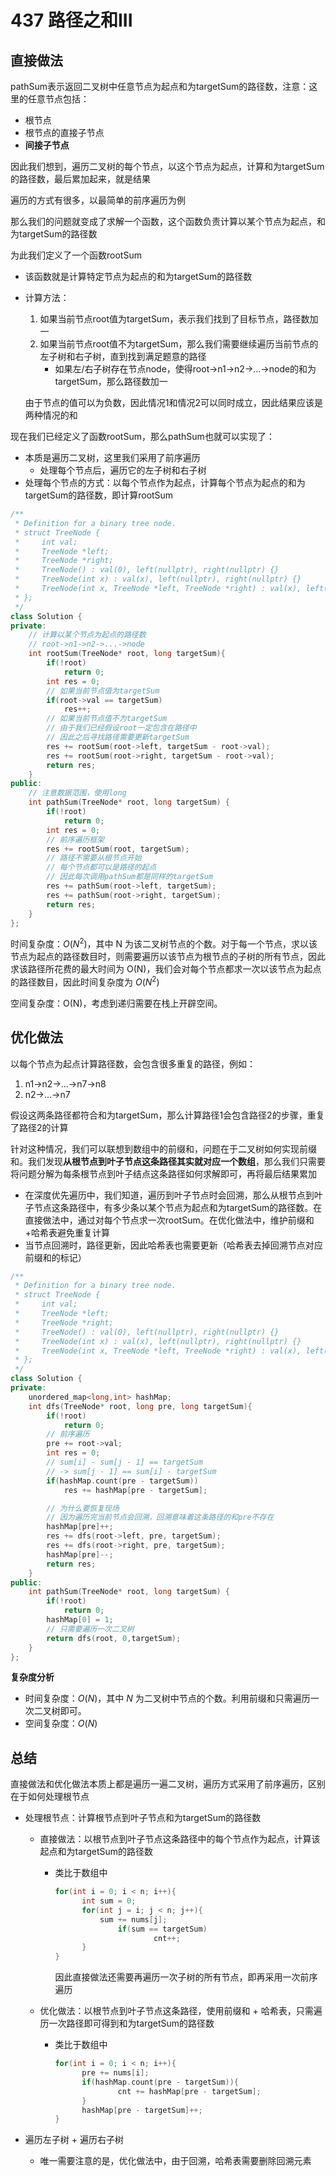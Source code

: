 # 437 路径之和III

## 直接做法

pathSum表示返回二叉树中任意节点为起点和为targetSum的路径数，注意：这里的任意节点包括：

- 根节点
- 根节点的直接子节点
- **间接子节点**

因此我们想到，遍历二叉树的每个节点，以这个节点为起点，计算和为targetSum的路径数，最后累加起来，就是结果

遍历的方式有很多，以最简单的前序遍历为例

那么我们的问题就变成了求解一个函数，这个函数负责计算以某个节点为起点，和为targetSum的路径数

为此我们定义了一个函数rootSum

- 该函数就是计算特定节点为起点的和为targetSum的路径数

- 计算方法：

  1. 如果当前节点root值为targetSum，表示我们找到了目标节点，路径数加一
  2. 如果当前节点root值不为targetSum，那么我们需要继续遍历当前节点的左子树和右子树，直到找到满足题意的路径
     - 如果左/右子树存在节点node，使得root->n1->n2->...->node的和为targetSum，那么路径数加一

  由于节点的值可以为负数，因此情况1和情况2可以同时成立，因此结果应该是两种情况的和

现在我们已经定义了函数rootSum，那么pathSum也就可以实现了：

- 本质是遍历二叉树，这里我们采用了前序遍历
  - 处理每个节点后，遍历它的左子树和右子树
- 处理每个节点的方式：以每个节点作为起点，计算每个节点为起点的和为targetSum的路径数，即计算rootSum



```C++
/**
 * Definition for a binary tree node.
 * struct TreeNode {
 *     int val;
 *     TreeNode *left;
 *     TreeNode *right;
 *     TreeNode() : val(0), left(nullptr), right(nullptr) {}
 *     TreeNode(int x) : val(x), left(nullptr), right(nullptr) {}
 *     TreeNode(int x, TreeNode *left, TreeNode *right) : val(x), left(left), right(right) {}
 * };
 */
class Solution {
private:
    // 计算以某个节点为起点的路径数
    // root->n1->n2->...->node
    int rootSum(TreeNode* root, long targetSum){
        if(!root)
            return 0;
        int res = 0;
        // 如果当前节点值为targetSum
        if(root->val == targetSum)
            res++;
        // 如果当前节点值不为targetSum
        // 由于我们已经假设root一定包含在路径中
        // 因此之后寻找路径需要更新targetSum
        res += rootSum(root->left, targetSum - root->val);
        res += rootSum(root->right, targetSum - root->val);
        return res;
    }
public:
    // 注意数据范围，使用long
    int pathSum(TreeNode* root, long targetSum) {
        if(!root)
            return 0;
        int res = 0;
        // 前序遍历框架
        res += rootSum(root, targetSum);
        // 路径不需要从根节点开始
        // 每个节点都可以是路径的起点
        // 因此每次调用pathSum都是同样的targetSum
        res += pathSum(root->left, targetSum);
        res += pathSum(root->right, targetSum);
        return res;
    }
};
```

时间复杂度：$O(N^2)$，其中 N 为该二叉树节点的个数。对于每一个节点，求以该节点为起点的路径数目时，则需要遍历以该节点为根节点的子树的所有节点，因此求该路径所花费的最大时间为 O(N)，我们会对每个节点都求一次以该节点为起点的路径数目，因此时间复杂度为 $O(N^2)$

空间复杂度：O(N)，考虑到递归需要在栈上开辟空间。



## 优化做法

以每个节点为起点计算路径数，会包含很多重复的路径，例如：

1. n1->n2->...->n7->n8
2. n2->...->n7

假设这两条路径都符合和为targetSum，那么计算路径1会包含路径2的步骤，重复了路径2的计算

针对这种情况，我们可以联想到数组中的前缀和，问题在于二叉树如何实现前缀和。我们发现**从根节点到叶子节点这条路径其实就对应一个数组**，那么我们只需要将问题分解为每条根节点到叶子结点这条路径如何求解即可，再将最后结果累加

- 在深度优先遍历中，我们知道，遍历到叶子节点时会回溯，那么从根节点到叶子节点这条路径中，有多少条以某个节点为起点和为targetSum的路径数。在直接做法中，通过对每个节点求一次rootSum。在优化做法中，维护前缀和+哈希表避免重复计算
- 当节点回溯时，路径更新，因此哈希表也需要更新（哈希表去掉回溯节点对应前缀和的标记）

```C++
/**
 * Definition for a binary tree node.
 * struct TreeNode {
 *     int val;
 *     TreeNode *left;
 *     TreeNode *right;
 *     TreeNode() : val(0), left(nullptr), right(nullptr) {}
 *     TreeNode(int x) : val(x), left(nullptr), right(nullptr) {}
 *     TreeNode(int x, TreeNode *left, TreeNode *right) : val(x), left(left), right(right) {}
 * };
 */
class Solution {
private:
    unordered_map<long,int> hashMap;
    int dfs(TreeNode* root, long pre, long targetSum){
        if(!root)
            return 0;
        // 前序遍历
        pre += root->val;
        int res = 0;
        // sum[i] - sum[j - 1] == targetSum
        // -> sum[j - 1] == sum[i] - targetSum 
        if(hashMap.count(pre - targetSum))
            res += hashMap[pre - targetSum];

        // 为什么要恢复现场
        // 因为遍历完当前节点会回溯，回溯意味着这条路径的和pre不存在
        hashMap[pre]++;
        res += dfs(root->left, pre, targetSum);
        res += dfs(root->right, pre, targetSum);
        hashMap[pre]--;
        return res;
    }
public:
    int pathSum(TreeNode* root, long targetSum) {
        if(!root)
            return 0;
        hashMap[0] = 1;
        // 只需要遍历一次二叉树
        return dfs(root, 0,targetSum);
    }
};
```

**复杂度分析**

- 时间复杂度：*O*(*N*)，其中 *N* 为二叉树中节点的个数。利用前缀和只需遍历一次二叉树即可。
- 空间复杂度：*O*(*N*)

## 总结

直接做法和优化做法本质上都是遍历一遍二叉树，遍历方式采用了前序遍历，区别在于如何处理根节点

- 处理根节点：计算根节点到叶子节点和为targetSum的路径数

  - 直接做法：以根节点到叶子节点这条路径中的每个节点作为起点，计算该起点和为targetSum的路径数

    - 类比于数组中

      ```C++
      for(int i = 0; i < n; i++){
      		int sum = 0;
      		for(int j = i; j < n; j++){
            	sum += nums[j];
      				if(sum == targetSum)
      						cnt++;
      		}
      }
      ```

      因此直接做法还需要再遍历一次子树的所有节点，即再采用一次前序遍历

      

  - 优化做法：以根节点到叶子节点这条路径，使用前缀和 + 哈希表，只需遍历一次路径即可得到和为targetSum的路径数

    - 类比于数组中

      ```C++
      for(int i = 0; i < n; i++){
      		pre += nums[i];
      		if(hashMap.count(pre - targetSum)){
      				cnt += hashMap[pre - targetSum];
      		}
      		hashMap[pre - targetSum]++;
      }
      ```

- 遍历左子树 + 遍历右子树

  - 唯一需要注意的是，优化做法中，由于回溯，哈希表需要删除回溯元素


